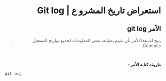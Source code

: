 <div dir="rtl">

# استعراض تاريخ المشرو ع | Git log
## الأمر git log

> يتيح لك هذا الأمر بأن تقوم بطباعة بعض المعلومات لجميع تواريخ التسجيل Commits, 

<br>

**طريقة كتابة الأمر :**
<div dir="ltr">

```
git log
```
</div>

</div>